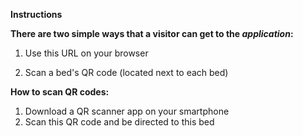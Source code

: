 **Instructions**

**There are two simple ways that a visitor can get to the _application_:**
 
 1. Use this URL on your browser

 2. Scan a bed's QR code (located next to each bed)

**How to scan QR codes:**
1. Download a QR scanner app on your smartphone
2. Scan this QR code and be directed to this bed